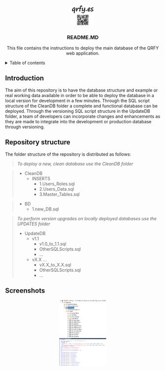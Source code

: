 <!-- PROJECT LOGO -->
<br />
<div align="center">
  <img src="images/qrfy.jpg" style="display: block;  margin-left: auto;  margin-right: auto;  width: 15%;">
  <h3 align="center">README.MD</h3>

  <p align="center">
    This file contains the instructions to deploy the main database of the QRFY web application.
    <br />
  </p>
</div>

<!-- TABLE OF CONTENTS -->
<details>
  <summary>Table of contents</summary>
  <ol>
    <li><a href="#introduction">Introduction</a></li>
    <li><a href="#structure">Repository structure</a></li>
    <li><a href="#screenshots">Screenshoots</a></li>
  </ol>
</details>

<!-- INTRODUCTION -->
## Introduction
<div id="introduction"></div>

The aim of this repository is to have the database structure and example or real working data available in order to be able to deploy the database in a local version for development in a few minutes. Through the SQL script structure of the CleanDB folder a complete and functional database can be deployed. Through the versioning SQL script structure in the UpdateDB folder, a team of developers can incorporate changes and enhancements as they are made to integrate into the development or production database through versioning.

<!-- STRUCTURE -->
## Repository structure
<div id="structure"></div>

The folder structure of the repository is distributed as follows:

> *To deploy a new, clean database use the CleanDB folder*

> - CleanDB
>    - INSERTS
>        - 1.Users_Roles.sql
>        - 2.Users_Data.sql
>        - 3.Master_Tables.sql

> - BD
>     - 1.new_DB.sql

> *To perform version upgrades on locally deployed databases use the UPDATES folder*
> - UpdateDB
>     - v1.1
>         - v1.0_to_1.1.sql
>         - OtherSQLScripts.sql
>         - ...
>     - vX.X ...
>         - vX.X_to_X.X.sql
>         - OtherSQLScripts.sql
>         - ...

<!-- SCREENSHOTS -->
## Screenshots
<div id="screenshots"></div>

<div id="block" align="center">
    <div class="inline-block" style="display: inline-block; width: 30%">
        <img src="images/SQLServer-1.png">
    </div>
    <br>
    <div class="inline-block" style="display: inline-block; width: 30%">
        <img src="images/SQLServer-2.png">
    </div>
    <br>
</div>

